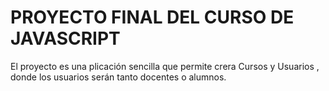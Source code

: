 # PROYECTO FINAL DEL CURSO DE JAVASCRIPT
El proyecto es una plicación sencilla que permite crera  Cursos y Usuarios , donde los usuarios serán tanto docentes o alumnos.